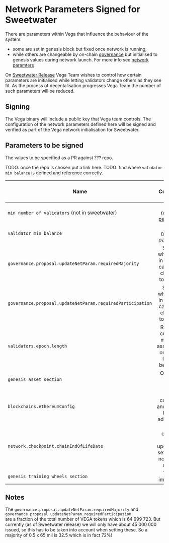 # Network Parameters Signed for Sweetwater

There are parameters within Vega that influence the behaviour of the system:
- some are set in genesis block but fixed once network is running, 
- while others are changeable by on-chain [governance](../protocol/0028-GOVE-governance.md) but initialised to genesis values during network launch. For more info see [network paramters](../protocol/0054-NETP-network_parameters.md)

On [Sweetwater Release](../milestones/2.5-Sweetwater.md) Vega Team wishes to control how certain parameters are initialised while letting validators change others as they see fit. 
As the process of decentalisation progresses Vega Team the number of such parameters will be reduced.

## Signing

The Vega binary will include a public key that Vega team controls. 
The configuration of the network parameters defined here will be signed and verified as part of the Vega network initialisation for Sweetwater. 

## Parameters to be signed

The values to be specified as a PR against ??? repo. 

TODO: once the repo is chosen put a link here. 
TODO: find where `validator min balance` is defined and reference correctly.

| Name                                                        | Comment                                                            | Suggested value (optional) |
|-------------------------------------------------------------|:------------------------------------------------------------------:| :-------------------------:|
| `min number of validators` (not in sweetwater)              | Not in [network paramters](../protocol/0054-NETP-network_parameters.md) |                            |
| `validator min balance`                                     | Not in [network paramters](../protocol/0054-NETP-network_parameters.md) | 3000 VEGA                  |                                                
| `governance.proposal.updateNetParam.requiredMajority`       | So that what is set in genesis cannot be changed too easily        | 0.5                        |
| `governance.proposal.updateNetParam.requiredParticipation`  | So that what is set in genesis cannot be changed too easily        | 0.5                        |
| `validators.epoch.length`                                   | Rewards currently make an assumption on epoch lenght, best fix it. | 1 day                      | 
| `genesis asset section`                                     | Only one asset: VEGA                                               |                            |
| `blockchains.ethereumConfig`                                | Sets collateral and staking bridge addresses.                      |                            |
| `network.checkpoint.chainEndOfLifeDate`                     | Can enforce code upgrade by setting this not too far ahead.        | 21 days                    | 
| `genesis training wheels section`                           | This is important.                                                 |                            |

## Notes

The `governance.proposal.updateNetParam.requiredMajority` and `governance.proposal.updateNetParam.requiredParticipation`  
are a fraction of the total number of VEGA tokens which is 64 999 723. 
But currently (as of Sweetwater release) we will only have about 45 000 000 issued, so this has to be taken into account when setting these. 
So a majority of 0.5 x 65 mil is 32.5 which is in fact 72%! 
